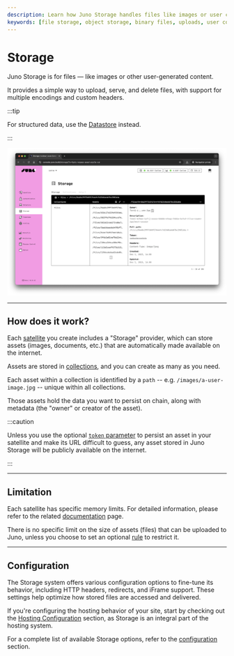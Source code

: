 ```yaml
---
description: Learn how Juno Storage handles files like images or user content through a simple and efficient storage model.
keywords: [file storage, object storage, binary files, uploads, user content]
---
```


# Storage

Juno Storage is for files — like images or other user-generated content.

It provides a simple way to upload, serve, and delete files, with support for multiple encodings and custom headers.

:::tip

For structured data, use the [Datastore](../datastore/index.md) instead.

:::

![A screenshot of the Storage in Juno's Console](../../img/satellite/storage.webp)

---

## How does it work?

Each [satellite] you create includes a "Storage" provider, which can store assets (images, documents, etc.) that are automatically made available on the internet.

Assets are stored in [collections](./collections.md), and you can create as many as you need.

Each asset within a collection is identified by a `path` -- e.g. `/images/a-user-image.jpg` -- unique within all collections.

Those assets hold the data you want to persist on chain, along with metadata (the "owner" or creator of the asset).

:::caution

Unless you use the optional [`token` parameter](development.mdx#protected-asset) to persist an asset in your satellite and make its URL difficult to guess, any asset stored in Juno Storage will be publicly available on the internet.

:::

---

## Limitation

Each satellite has specific memory limits. For detailed information, please refer to the related [documentation](../../miscellaneous/memory.md) page.

There is no specific limit on the size of assets (files) that can be uploaded to Juno, unless you choose to set an optional [rule](./collections.md#permissions) to restrict it.

---

## Configuration

The Storage system offers various configuration options to fine-tune its behavior, including HTTP headers, redirects, and iFrame support. These settings help optimize how stored files are accessed and delivered.

If you're configuring the hosting behavior of your site, start by checking out the [Hosting Configuration](../hosting/configuration.mdx) section, as Storage is an integral part of the hosting system.

For a complete list of available Storage options, refer to the [configuration](../../reference/configuration.mdx) section.

[satellite]: ../../terminology.md#satellite
